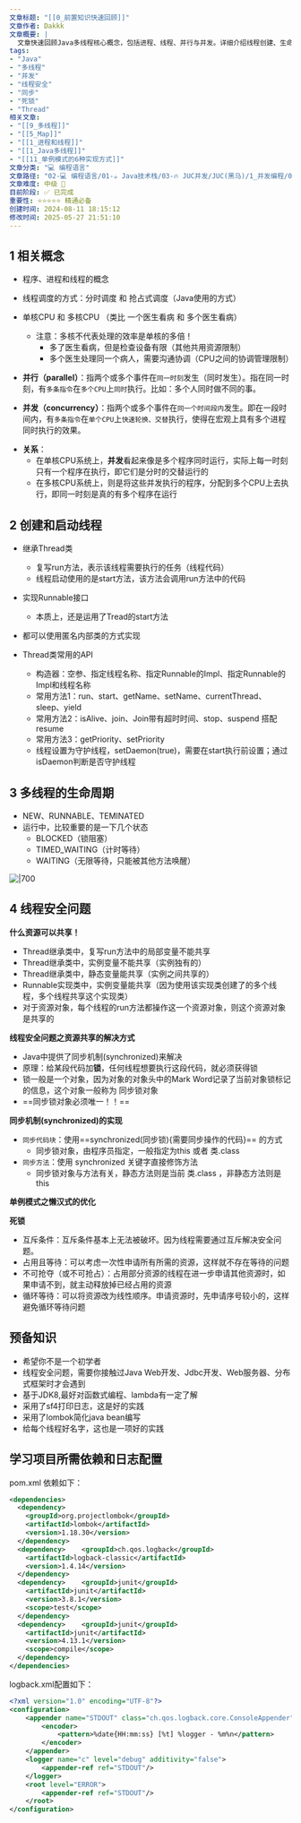 ```yaml
---
文章标题: "[[0_前置知识快速回顾]]" 
文章作者: Dakkk
文章概要: |
  文章快速回顾Java多线程核心概念，包括进程、线程、并行与并发。详细介绍线程创建、生命周期与常用API。重点阐述线程安全问题，如共享资源与同步机制（synchronized），以及死锁的原理与解决思路。适合有Java基础的开发者巩固多线程知识。
tags:
- "Java"
- "多线程"
- "并发"
- "线程安全"
- "同步"
- "死锁"
- "Thread"
相关文章:
- "[[9_多线程]]"
- "[[5_Map]]"
- "[[1_进程和线程]]"
- "[[1_Java多线程]]"
- "[[11_单例模式的6种实现方式]]"
文章分类: "💻 编程语言"
文章路径: "02-💻 编程语言/01-☕ Java技术栈/03-🔥 JUC并发/JUC(黑马)/1_并发编程/0_前置知识快速回顾.md"
文章难度: 中级 🌳
目前阶段: ✅ 已完成
重要性: ⭐⭐⭐⭐⭐ 精通必备
创建时间: 2024-08-11 18:15:12
修改时间: 2025-05-27 21:51:10
---
```


## 1 相关概念

- 程序、进程和线程的概念

- 线程调度的方式：分时调度 和 抢占式调度（Java使用的方式）

- 单核CPU 和 多核CPU （类比 一个医生看病 和 多个医生看病）
	- 注意：多核不代表处理的效率是单核的多倍！
		- 多了医生看病，但是检查设备有限（其他共用资源限制）
		- 多个医生处理同一个病人，需要沟通协调（CPU之间的协调管理限制）

* **并行（parallel）**：指两个或多个事件在`同一时刻`发生（同时发生）。指在同一时刻，有`多条指令`在`多个CPU`上`同时`执行。比如：多个人同时做不同的事。

* **并发（concurrency）**：指两个或多个事件在`同一个时间段内`发生。即在一段时间内，有`多条指令`在`单个CPU`上`快速轮换、交替`执行，使得在宏观上具有多个进程同时执行的效果。

- **关系**：
	- 在单核CPU系统上，**并发**看起来像是多个程序同时运行，实际上每一时刻只有一个程序在执行，即它们是分时的交替运行的
	- 在多核CPU系统上，则是将这些并发执行的程序，分配到多个CPU上去执行，即同一时刻是真的有多个程序在运行

## 2 创建和启动线程

- 继承Thread类
	- 复写run方法，表示该线程需要执行的任务（线程代码）
	- 线程启动使用的是start方法，该方法会调用run方法中的代码
- 实现Runnable接口
	- 本质上，还是运用了Tread的start方法
- 都可以使用匿名内部类的方式实现

- Thread类常用的API
	- 构造器：空参、指定线程名称、指定Runnable的Impl、指定Runnable的Impl和线程名称
	- 常用方法1：run、start、getName、setName、currentThread、sleep、yield
	- 常用方法2：isAlive、join、Join带有超时时间、stop、suspend 搭配 resume
	- 常用方法3：getPriority、setPriority
	- 线程设置为守护线程，setDaemon(true)，需要在start执行前设置；通过isDaemon判断是否守护线程

## 3 多线程的生命周期

- NEW、RUNNABLE、TEMINATED
- 运行中，比较重要的是一下几个状态
	- BLOCKED（锁阻塞）
	- TIMED_WAITING（计时等待）
	- WAITING（无限等待，只能被其他方法唤醒）

![|700](https://my-obsidian-image.oss-cn-guangzhou.aliyuncs.com/2024/05/cbdd00e031dcf79d0e70bd0c165cfad7.png)


## 4 线程安全问题

**什么资源可以共享！**
- Thread继承类中，复写run方法中的局部变量不能共享
- Thread继承类中，实例变量不能共享（实例独有的）
- Thread继承类中，静态变量能共享（实例之间共享的）
- Runnable实现类中，实例变量能共享（因为使用该实现类创建了的多个线程，多个线程共享这个实现类）
- 对于资源对象，每个线程的run方法都操作这一个资源对象，则这个资源对象是共享的

**线程安全问题之资源共享的解决方式**
- Java中提供了同步机制(synchronized)来解决
- 原理：给某段代码加**锁**，任何线程想要执行这段代码，就必须获得锁
- 锁一般是一个对象，因为对象的对象头中的Mark Word记录了当前对象锁标记的信息，这个对象一般称为 同步锁对象
- ==同步锁对象必须唯一！！==

**同步机制(synchronized)的实现**
- `同步代码块`：使用==synchronized(同步锁){需要同步操作的代码}== 的方式
	- 同步锁对象，由程序员指定，一般指定为this 或者 类.class
- `同步方法`：使用 synchronized 关键字直接修饰方法
	- 同步锁对象与方法有关，静态方法则是当前 类.class ，非静态方法则是 this

**单例模式之懒汉式的优化**

**死锁**
- 互斥条件：互斥条件基本上无法被破坏。因为线程需要通过互斥解决安全问题。
- 占用且等待：可以考虑一次性申请所有所需的资源，这样就不存在等待的问题
- 不可抢夺（或不可抢占）：占用部分资源的线程在进一步申请其他资源时，如果申请不到，就主动释放掉已经占用的资源
- 循环等待：可以将资源改为线性顺序。申请资源时，先申请序号较小的，这样避免循环等待问题

## 预备知识

- 希望你不是一个初学者
- 线程安全问题，需要你接触过Java Web开发、Jdbc开发、Web服务器、分布式框架时才会遇到
- 基于JDK8,最好对函数式编程、lambda有一定了解
- 采用了sf4打印日志，这是好的实践
- 采用了lombok简化java bean编写
- 给每个线程好名字，这也是一项好的实践

## 学习项目所需依赖和日志配置

pom.xml 依赖如下：
```xml
<dependencies>  
  <dependency>  
    <groupId>org.projectlombok</groupId>  
    <artifactId>lombok</artifactId>  
    <version>1.18.30</version>  
  </dependency>  
  <dependency>    <groupId>ch.qos.logback</groupId>  
    <artifactId>logback-classic</artifactId>  
    <version>1.4.14</version>  
  </dependency>  
  <dependency>    <groupId>junit</groupId>  
    <artifactId>junit</artifactId>  
    <version>3.8.1</version>  
    <scope>test</scope>  
  </dependency>  
  <dependency>    <groupId>junit</groupId>  
    <artifactId>junit</artifactId>  
    <version>4.13.1</version>  
    <scope>compile</scope>  
  </dependency>  
</dependencies>
```

logback.xml配置如下：
```xml
<?xml version="1.0" encoding="UTF-8"?>  
<configuration>  
    <appender name="STDOUT" class="ch.qos.logback.core.ConsoleAppender">  
        <encoder>  
            <pattern>%date{HH:mm:ss} [%t] %logger - %m%n</pattern>  
        </encoder>  
    </appender>  
    <logger name="c" level="debug" additivity="false">  
        <appender-ref ref="STDOUT"/>  
    </logger>  
    <root level="ERROR">  
        <appender-ref ref="STDOUT"/>  
    </root>  
</configuration>
```
